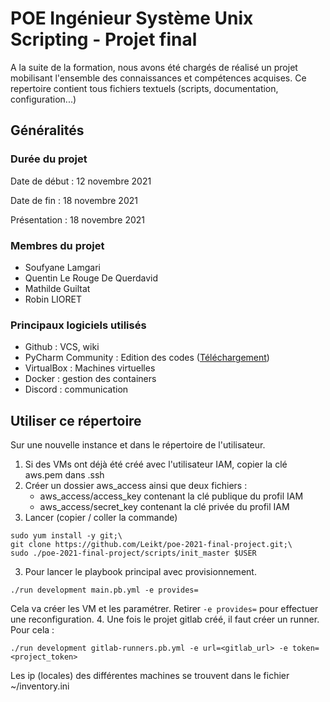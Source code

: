 # POE Ingénieur Système Unix Scripting - Projet final
A la suite de la formation, nous avons été chargés de réalisé un projet mobilisant l'ensemble des connaissances et compétences acquises. Ce repertoire contient tous fichiers textuels (scripts, documentation, configuration...)
## Généralités
### Durée du projet
Date de début : 12 novembre 2021

Date de fin : 18 novembre 2021

Présentation : 18 novembre 2021
### Membres du projet
* Soufyane Lamgari
* Quentin Le Rouge De Querdavid
* Mathilde Guiltat
* Robin LIORET
### Principaux logiciels utilisés
* Github : VCS, wiki
* PyCharm Community : Edition des codes ([Téléchargement](https://www.jetbrains.com/fr-fr/pycharm/download/))
* VirtualBox : Machines virtuelles
* Docker : gestion des containers
* Discord : communication
## Utiliser ce répertoire
Sur une nouvelle instance et dans le répertoire de l'utilisateur.
1. Si des VMs ont déjà été créé avec l'utilisateur IAM, copier la clé aws.pem dans .ssh
2. Créer un dossier aws_access ainsi que deux fichiers :
   - aws_access/access_key contenant la clé publique du profil IAM
   - aws_access/secret_key contenant la clé privée du profil IAM
3. Lancer (copier / coller la commande)
```shell
sudo yum install -y git;\
git clone https://github.com/Leikt/poe-2021-final-project.git;\
sudo ./poe-2021-final-project/scripts/init_master $USER
```
3. Pour lancer le playbook principal avec provisionnement.
````shell
./run development main.pb.yml -e provides=
````
Cela va créer les VM et les paramétrer. Retirer `-e provides=` pour effectuer une reconfiguration.
4. Une fois le projet gitlab créé, il faut créer un runner. Pour cela :
````shell
./run development gitlab-runners.pb.yml -e url=<gitlab_url> -e token=<project_token>
````

Les ip (locales) des différentes machines se trouvent dans le fichier ~/inventory.ini